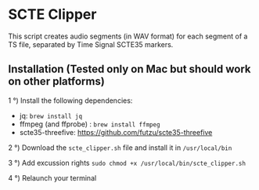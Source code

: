 # SCTE Clipper

This script creates audio segments (in WAV format) for each segment of a TS file, separated by Time Signal SCTE35 markers.

## Installation (Tested only on Mac but should work on other platforms)

1 °) Install the following dependencies:

- jq: ```brew install jq```
- ffmpeg (and ffprobe) : ```brew install ffmpeg```
- scte35-threefive: https://github.com/futzu/scte35-threefive

2 °) Download the ``` scte_clipper.sh ``` file and install it in ``` /usr/local/bin ```

3 °) Add excussion rights ```sudo chmod +x /usr/local/bin/scte_clipper.sh```

4 °) Relaunch your terminal
